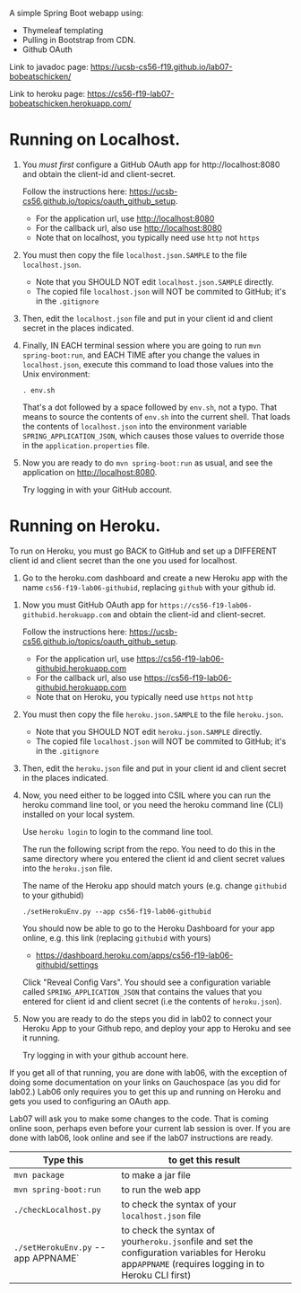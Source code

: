 A simple Spring Boot webapp using:

- Thymeleaf templating
- Pulling in Bootstrap from CDN.
- Github OAuth

Link to javadoc page: <https://ucsb-cs56-f19.github.io/lab07-bobeatschicken/>

Link to heroku page: <https://cs56-f19-lab07-bobeatschicken.herokuapp.com/>

# Running on Localhost.

1.  You _must first_ configure a GitHub OAuth app for http://localhost:8080 and obtain the client-id and client-secret.

    Follow the instructions here: <https://ucsb-cs56.github.io/topics/oauth_github_setup>.

    - For the application url, use <http://localhost:8080>
    - For the callback url, also use <http://localhost:8080>
    - Note that on localhost, you typically need use `http` not `https`

2.  You must then copy the file `localhost.json.SAMPLE` to the file `localhost.json`.

    - Note that you SHOULD NOT edit `localhost.json.SAMPLE` directly.
    - The copied file `localhost.json` will NOT be commited to GitHub; it's in the `.gitignore`

3.  Then, edit the `localhost.json` file and put in your client id and client secret in the places indicated.

4.  Finally, IN EACH terminal session where you are going to run `mvn spring-boot:run`, and EACH TIME after you
    change the values in `localhost.json`, execute this command to load those values into the Unix environment:

    ```
    . env.sh
    ```

    That's a dot followed by a space followed by `env.sh`, not a typo. That means to source the contents of `env.sh` into the
    current shell. That loads the contents of `localhost.json` into the environment variable `SPRING_APPLICATION_JSON`, which
    causes those values to override those in the `application.properties` file.

5)  Now you are ready to do `mvn spring-boot:run` as usual, and see the application on <http://localhost:8080>.

    Try logging in with your GitHub account.

# Running on Heroku.

To run on Heroku, you must go BACK to GitHub and set up a DIFFERENT client id and client secret than the one you used for
localhost.

1.  Go to the heroku.com dashboard and create a new Heroku app with the name `cs56-f19-lab06-githubid`, replacing `github` with your
    github id.

1)  Now you must GitHub OAuth app for `https://cs56-f19-lab06-githubid.herokuapp.com` and obtain the client-id and client-secret.

    Follow the instructions here: <https://ucsb-cs56.github.io/topics/oauth_github_setup>.

    - For the application url, use <https://cs56-f19-lab06-githubid.herokuapp.com>
    - For the callback url, also use <https://cs56-f19-lab06-githubid.herokuapp.com>
    - Note that on Heroku, you typically need use `https` not `http`

2)  You must then copy the file `heroku.json.SAMPLE` to the file `heroku.json`.

    - Note that you SHOULD NOT edit `heroku.json.SAMPLE` directly.
    - The copied file `localhost.json` will NOT be commited to GitHub; it's in the `.gitignore`

3)  Then, edit the `heroku.json` file and put in your client id and client secret in the places indicated.

4)  Now, you need either to be logged into CSIL where you can run the heroku command line tool, or you need the heroku
    command line (CLI) installed on your local system.

    Use `heroku login` to login to the command line tool.

    The run the following script from the repo. You need to do this in the same directory where you entered
    the client id and client secret values into the `heroku.json` file.

    The name of the Heroku app should match yours (e.g. change `githubid` to your githubid)

    ```
    ./setHerokuEnv.py --app cs56-f19-lab06-githubid
    ```

    You should now be able to go to the Heroku Dashboard for your app online, e.g. this link (replacing `githubid` with yours)

    - <https://dashboard.heroku.com/apps/cs56-f19-lab06-githubid/settings>

    Click "Reveal Config Vars". You should see a configuration variable called `SPRING_APPLICATION_JSON` that contains
    the values that you entered for client id and client secret (i.e the contents of `heroku.json`).

5.  Now you are ready to do the steps you did in lab02 to connect your Heroku App to your Github repo, and deploy your app to Heroku and see it running.

    Try logging in with your github account here.

If you get all of that running, you are done with lab06, with the exception of doing some documentation on your links on Gauchospace (as you did for lab02.)
Lab06 only requires you to get this up and running on Heroku and gets you used to
configuring an OAuth app.

Lab07 will ask you to make some changes to the code. That is coming online soon, perhaps even before your current lab session is over. If you are done
with lab06, look online and see if the lab07 instructions are ready.

| Type this                                                                                                                                                                              | to get this result                                |
| -------------------------------------------------------------------------------------------------------------------------------------------------------------------------------------- | ------------------------------------------------- |
| `mvn package`                                                                                                                                                                          | to make a jar file                                |
| `mvn spring-boot:run`                                                                                                                                                                  | to run the web app                                |
| `./checkLocalhost.py`                                                                                                                                                                  | to check the syntax of your `localhost.json` file |
| `./setHerokuEnv.py` --app APPNAME`| to check the syntax of your`heroku.json`file and set the configuration variables for Heroku app`APPNAME` (requires logging in to Heroku CLI first) |
